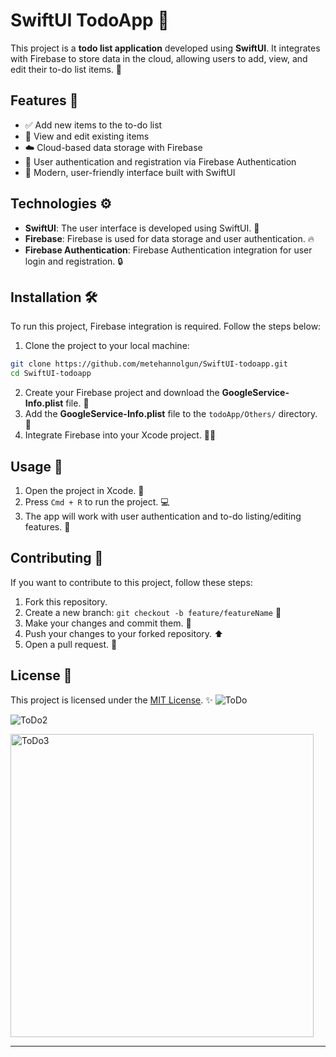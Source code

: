 # SwiftUI TodoApp 🎯

This project is a **todo list application** developed using **SwiftUI**. It integrates with Firebase to store data in the cloud, allowing users to add, view, and edit their to-do list items. 🚀

## Features 🌟

- ✅ Add new items to the to-do list
- 🔄 View and edit existing items
- ☁️ Cloud-based data storage with Firebase
- 🔐 User authentication and registration via Firebase Authentication
- 🎨 Modern, user-friendly interface built with SwiftUI

## Technologies ⚙️

- **SwiftUI**: The user interface is developed using SwiftUI. 🌱
- **Firebase**: Firebase is used for data storage and user authentication. 🔥
- **Firebase Authentication**: Firebase Authentication integration for user login and registration. 🔒

## Installation 🛠️

To run this project, Firebase integration is required. Follow the steps below:

1. Clone the project to your local machine:

```bash
git clone https://github.com/metehannolgun/SwiftUI-todoapp.git
cd SwiftUI-todoapp
```

2. Create your Firebase project and download the **GoogleService-Info.plist** file. 🔑
3. Add the **GoogleService-Info.plist** file to the `todoApp/Others/` directory. 📂
4. Integrate Firebase into your Xcode project. 🧑‍💻

## Usage 🚀

1. Open the project in Xcode. 🎉
2. Press `Cmd + R` to run the project. 💻
3. The app will work with user authentication and to-do listing/editing features. 📱

## Contributing 🤝

If you want to contribute to this project, follow these steps:

1. Fork this repository. 
2. Create a new branch: `git checkout -b feature/featureName` 📌
3. Make your changes and commit them. 📝
4. Push your changes to your forked repository. ⬆️
5. Open a pull request. 🔀

## License 📜

This project is licensed under the [MIT License](LICENSE). ✨
![ToDo](https://github.com/user-attachments/assets/f8c7cd56-c600-4101-88c7-9ba697fb5bb3)

![ToDo2](https://github.com/user-attachments/assets/99fd10fa-35d4-479f-b6f6-58086bab6a8a)

<img width="485" alt="ToDo3" src="https://github.com/user-attachments/assets/dddff65b-a351-4297-b200-b818974d2ca9" />

---


